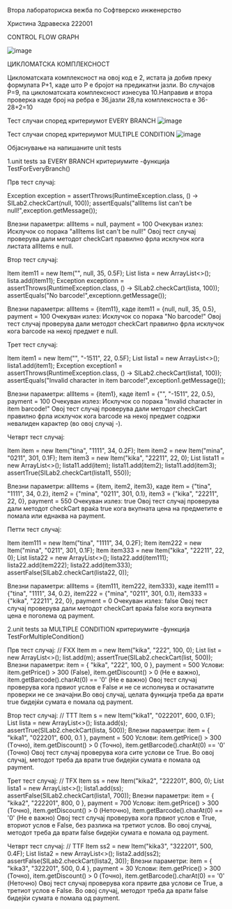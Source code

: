 Втора лабораториска вежба по Софтверско инженерство

Христина Здравеска 222001

CONTROL FLOW GRAPH

![image](https://github.com/Kikiii22/SI_2024_lab2_222001/assets/116901976/76c48860-827e-4f05-baca-9bd500744ee7)



ЦИКЛОМАТСКА КОМПЛЕКСНОСТ

Цикломатската комплексност на овој код е 2, истата ја добив преку формулата P+1, каде што P е бројот на предикатни јазли. Во случајoв P=9, па цикломатската комплексност изнесува 10.Направив и втора проверка каде број на ребра е 36,јазли 28,па комплексноста е 36-28+2=10

Тест случаи според критериумот EVERY BRANCH
![image](https://github.com/Kikiii22/SI_2024_lab2_222001/assets/116901976/2dc127e1-5b48-41f0-bf17-bcbc0ebce6e8)

Тест случаи според критериумот MULTIPLE CONDITION
![image](https://github.com/Kikiii22/SI_2024_lab2_222001/assets/116901976/b4d27b39-528f-49f4-bb89-cf34b72d2ed0)

Објаснување на напишаните unit tests

1.unit tests за EVERY BRANCH критериумите -функција TestForEveryBranch()

Прв тест случај:

Exception exception = assertThrows(RuntimeException.class, () -> SILab2.checkCart(null, 100));
assertEquals("allItems list can't be null!",exception.getMessage());

Влезни параметри: allItems = null, payment = 100
Очекуван излез: Исклучок со порака "allItems list can't be null!"
Овој тест случај проверува дали методот checkCart правилно фрла исклучок кога листата allItems е null.

Втор тест случај:

Item item11 = new Item("", null, 35, 0.5F);
List<Item> lista = new ArrayList<>();
lista.add(item11);
Exception exceptionn = assertThrows(RuntimeException.class, () -> SILab2.checkCart(lista, 100));
assertEquals("No barcode!",exceptionn.getMessage());

Влезни параметри: allItems = {item11}, каде item11 = {null, null, 35, 0.5}, payment = 100
Очекуван излез: Исклучок со порака "No barcode!"
Овој тест случај проверува дали методот checkCart правилно фрла исклучок кога barcode на некој предмет е null.

Трет тест случај:

Item item1 = new Item("", "-1511", 22, 0.5F);
List<Item> lista1 = new ArrayList<>();
lista1.add(item1);
Exception exception1 = assertThrows(RuntimeException.class, () -> SILab2.checkCart(lista1, 100));
assertEquals("Invalid character in item barcode!",exception1.getMessage());

Влезни параметри: allItems = {item1}, каде item1 = {"", "-1511", 22, 0.5}, payment = 100
Очекуван излез: Исклучок со порака "Invalid character in item barcode!"
Овој тест случај проверува дали методот checkCart правилно фрла исклучок кога barcode на некој предмет содржи невалиден карактер (во овој случај -).

Четврт тест случај:

Item item = new Item("tina", "1111", 34, 0.2F);
Item item2 = new Item("mina", "0211", 301, 0.1F);
Item item3 = new Item("kika", "22211", 22, 0);
List<Item> lista11 = new ArrayList<>();
lista11.add(item);
lista11.add(item2);
lista11.add(item3);
assertTrue(SILab2.checkCart(lista11, 550));

Влезни параметри: allItems = {item, item2, item3}, каде item = {"tina", "1111", 34, 0.2}, item2 = {"mina", "0211", 301, 0.1}, item3 = {"kika", "22211", 22, 0}, payment = 550
Очекуван излез: true
Овој тест случај проверува дали методот checkCart враќа true кога вкупната цена на предметите е помала или еднаква на payment.

Петти тест случај:

Item item111 = new Item("tina", "1111", 34, 0.2F);
Item item222 = new Item("mina", "0211", 301, 0.1F);
Item item333 = new Item("kika", "22211", 22, 0);
List<Item> lista22 = new ArrayList<>();
lista22.add(item111);
lista22.add(item222);
lista22.add(item333);
assertFalse(SILab2.checkCart(lista22, 0));

Влезни параметри: allItems = {item111, item222, item333}, каде item111 = {"tina", "1111", 34, 0.2}, item222 = {"mina", "0211", 301, 0.1}, item333 = {"kika", "22211", 22, 0}, payment = 0
Очекуван излез: false
Овој тест случај проверува дали методот checkCart враќа false кога вкупната цена е поголема од payment.

2.unit tests за MULTIPLE CONDITION критериумите -функција TestForMultipleCondition()

Прв тест случај:
// FXX
Item m = new Item("kika", "222", 100, 0);
List<Item> list = new ArrayList<>();
list.add(m);
assertTrue(SILab2.checkCart(list, 500));
Влезни параметри: item = { "kika", "222", 100, 0 }, payment = 500
Услови: item.getPrice() > 300 (False), item.getDiscount() > 0 (Не е важно), item.getBarcode().charAt(0) == '0' (Не е важно)
Овој тест случај проверува кога првиот услов е False и не се исполнува и останатите проверки не се значајни.Во овој случај, целата функција  треба да врати true бидејќи сумата е помала од payment.

Втор тест случај:
// TTT
Item s = new Item("kika1", "022201", 600, 0.1F);
List<Item> lista = new ArrayList<>();
lista.add(s);
assertTrue(SILab2.checkCart(lista, 500));
Влезни параметри: item = { "kika1", "022201", 600, 0.1 }, payment = 500
Услови: item.getPrice() > 300 (Tочно), item.getDiscount() > 0 (Точно), item.getBarcode().charAt(0) == '0' (Точно)
Овој тест случај проверува кога сите услови се True. Во овој случај, методот треба да врати true бидејќи сумата е помала од payment.

Трет тест случај:
// TFX
Item ss = new Item("kika2", "222201", 800, 0);
List<Item> lista1 = new ArrayList<>();
lista1.add(ss);
assertFalse(SILab2.checkCart(lista1, 700));
Влезни параметри: item = { "kika2", "222201", 800, 0 }, payment = 700
Услови: item.getPrice() > 300 (Точно), item.getDiscount() > 0 (Неточно), item.getBarcode().charAt(0) == '0' (Не е важно)
Овој тест случај проверува кога првиот услов е True, вториот услов е False, без разлика на третиот услов. Во овој случај, методот треба да врати false бидејќи сумата е помала од payment.

Четврт тест случај:
// TTF
Item ss2 = new Item("kika3", "322201", 500, 0.4F);
List<Item> lista2 = new ArrayList<>();
lista2.add(ss2);
assertFalse(SILab2.checkCart(lista2, 30));
Влезни параметри: item = { "kika3", "322201", 500, 0.4 }, payment = 30
Услови: item.getPrice() > 300 (Точно), item.getDiscount() > 0 (Точно), item.getBarcode().charAt(0) == '0' (Неточно)
Овој тест случај проверува кога првите два услови се True, а третиот услов е False. Во овој случај, методот треба да врати false бидејќи сумата е помала од payment.
